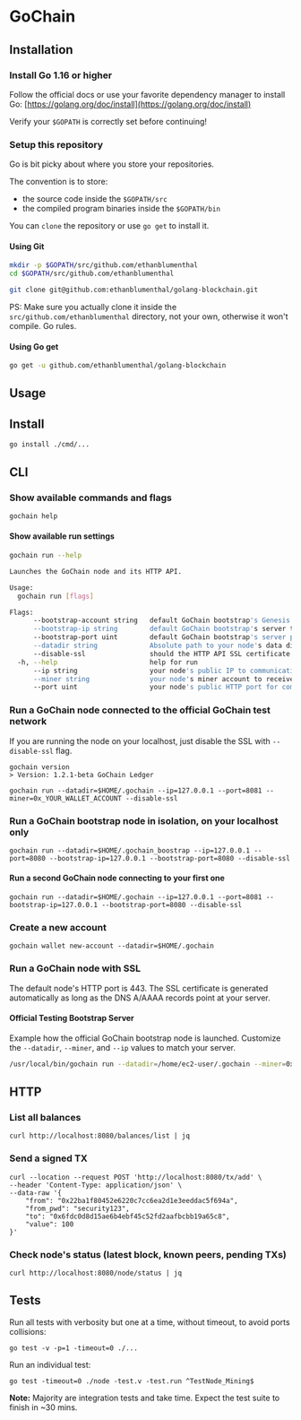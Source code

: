 # GoChain

## Installation

### Install Go 1.16 or higher

Follow the official docs or use your favorite dependency manager
to install Go: [https://golang.org/doc/install](https://golang.org/doc/install)

Verify your `$GOPATH` is correctly set before continuing!

### Setup this repository

Go is bit picky about where you store your repositories.

The convention is to store:

- the source code inside the `$GOPATH/src`
- the compiled program binaries inside the `$GOPATH/bin`

You can `clone` the repository or use `go get` to install it.

#### Using Git

```bash
mkdir -p $GOPATH/src/github.com/ethanblumenthal
cd $GOPATH/src/github.com/ethanblumenthal

git clone git@github.com:ethanblumenthal/golang-blockchain.git
```

PS: Make sure you actually clone it inside the `src/github.com/ethanblumenthal` directory, not your own, otherwise it won't compile. Go rules.

#### Using Go get

```bash
go get -u github.com/ethanblumenthal/golang-blockchain
```

## Usage

## Install

```
go install ./cmd/...
```

## CLI

### Show available commands and flags

```bash
gochain help
```

#### Show available run settings

```bash
gochain run --help

Launches the GoChain node and its HTTP API.

Usage:
  gochain run [flags]

Flags:
      --bootstrap-account string   default GoChain bootstrap's Genesis account with 1M GoChain tokens (default "0x09ee50f2f37fcba1845de6fe5c762e83e65e755c")
      --bootstrap-ip string        default GoChain bootstrap's server to interconnect peers (default "node.gochain.bootstrap")
      --bootstrap-port uint        default GoChain bootstrap's server port to interconnect peers (default 443)
      --datadir string             Absolute path to your node's data dir where the DB will be/is stored
      --disable-ssl                should the HTTP API SSL certificate be disabled? (default false)
  -h, --help                       help for run
      --ip string                  your node's public IP to communication with other peers (default "127.0.0.1")
      --miner string               your node's miner account to receive the block rewards (default "0x0000000000000000000000000000000000000000")
      --port uint                  your node's public HTTP port for communication with other peers (configurable if SSL is disabled) (default 443)
```

### Run a GoChain node connected to the official GoChain test network

If you are running the node on your localhost, just disable the SSL with `--disable-ssl` flag.

```
gochain version
> Version: 1.2.1-beta GoChain Ledger

gochain run --datadir=$HOME/.gochain --ip=127.0.0.1 --port=8081 --miner=0x_YOUR_WALLET_ACCOUNT --disable-ssl
```

### Run a GoChain bootstrap node in isolation, on your localhost only

```
gochain run --datadir=$HOME/.gochain_boostrap --ip=127.0.0.1 --port=8080 --bootstrap-ip=127.0.0.1 --bootstrap-port=8080 --disable-ssl
```

#### Run a second GoChain node connecting to your first one

```
gochain run --datadir=$HOME/.gochain --ip=127.0.0.1 --port=8081 --bootstrap-ip=127.0.0.1 --bootstrap-port=8080 --disable-ssl
```

### Create a new account

```
gochain wallet new-account --datadir=$HOME/.gochain
```

### Run a GoChain node with SSL

The default node's HTTP port is 443. The SSL certificate is generated automatically as long as the DNS A/AAAA records point at your server.

#### Official Testing Bootstrap Server

Example how the official GoChain bootstrap node is launched. Customize the `--datadir`, `--miner`, and `--ip` values to match your server.

```bash
/usr/local/bin/gochain run --datadir=/home/ec2-user/.gochain --miner=0x09ee50f2f37fcba1845de6fe5c762e83e65e755c --ip=node.gochain.bootstrap --port=443 --ssl-email=ethan.blumenthal@gmail.com --bootstrap-ip=node.gochain.bootstrap --bootstrap-port=443 --bootstrap-account=0x09ee50f2f37fcba1845de6fe5c762e83e65e755c
```

## HTTP

### List all balances

```
curl http://localhost:8080/balances/list | jq
```

### Send a signed TX

```
curl --location --request POST 'http://localhost:8080/tx/add' \
--header 'Content-Type: application/json' \
--data-raw '{
	"from": "0x22ba1f80452e6220c7cc6ea2d1e3eeddac5f694a",
	"from_pwd": "security123",
	"to": "0x6fdc0d8d15ae6b4ebf45c52fd2aafbcbb19a65c8",
	"value": 100
}'
```

### Check node's status (latest block, known peers, pending TXs)

```
curl http://localhost:8080/node/status | jq
```

## Tests

Run all tests with verbosity but one at a time, without timeout, to avoid ports collisions:

```
go test -v -p=1 -timeout=0 ./...
```

Run an individual test:

```
go test -timeout=0 ./node -test.v -test.run ^TestNode_Mining$
```

**Note:** Majority are integration tests and take time. Expect the test suite to finish in ~30 mins.
